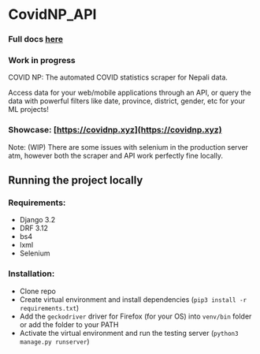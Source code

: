 # CovidNP_API

### Full docs [here](https://covidnp.xyz/docs/)

### Work in progress

COVID NP: The automated COVID statistics scraper for Nepali data. 

Access data for your web/mobile applications through an API, or query the data with powerful filters like date, province, district, gender, etc for your ML projects!


### Showcase: [https://covidnp.xyz](https://covidnp.xyz)

Note: (WIP) There are some issues with selenium in the production server atm, however both the scraper and API work perfectly fine locally.


## Running the project locally

### Requirements:
- Django 3.2
- DRF 3.12
- bs4
- lxml
- Selenium

### Installation:
- Clone repo
- Create virtual environment and install dependencies (`pip3 install -r requirements.txt`)
- Add the `geckodriver` driver for Firefox (for your OS) into `venv/bin` folder or add the folder to your PATH
- Activate the virtual environment and run the testing server (`python3 manage.py runserver`)

